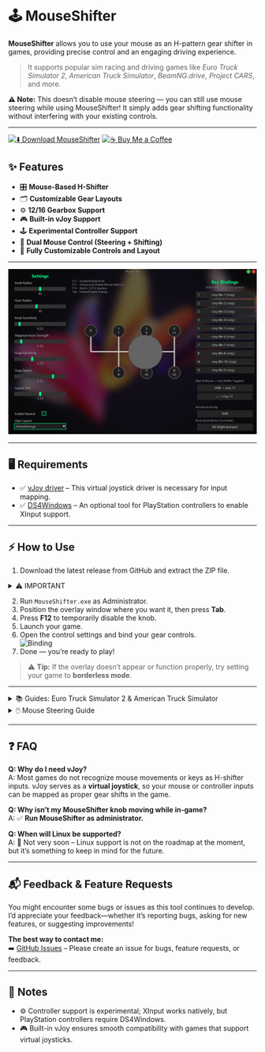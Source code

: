 # 🕹️ MouseShifter

**MouseShifter** allows you to use your mouse as an H-pattern gear shifter in games, providing precise control and an engaging driving experience.

> It supports popular sim racing and driving games like *Euro Truck Simulator 2*, *American Truck Simulator*, *BeamNG.drive*, *Project CARS*, and more.

**⚠ Note:** This doesn’t disable mouse steering — you can still use mouse steering while using MouseShifter! It simply adds gear shifting functionality without interfering with your existing controls.

---
[![⬇️ Download MouseShifter](https://img.shields.io/badge/Download-MouseShifter-blue?style=for-the-badge)](https://github.com/arnofrxdd/MouseShifter/releases/download/Release/MouseShifter.zip)
[![☕ Buy Me a Coffee](https://img.shields.io/badge/Buy_Me_a_Coffee-FFDD00?style=for-the-badge&logo=buy-me-a-coffee&logoColor=000000)](https://buymeacoffee.com/harshitparg)

## ✨ Features

- 🎛️ **Mouse-Based H-Shifter**  
- 🗂️ **Customizable Gear Layouts**  
- ⚙️ **12/16 Gearbox Support**  
- 🎮 **Built-in vJoy Support**  
- 🕹️ **Experimental Controller Support**
- 🛞 **Dual Mouse Control (Steering + Shifting)**
- 🎨 **Fully Customizable Controls and Layout**

---

![MouseShifter](MouseShifter.png)

---

## 🖥️ Requirements

- ✅ [vJoy driver](https://sourceforge.net/projects/vjoystick/) – This virtual joystick driver is necessary for input mapping.  
- ✅ [DS4Windows](https://github.com/ryochan7/ds4windows/releases) – An optional tool for PlayStation controllers to enable XInput support.

---

## ⚡ How to Use

1. Download the latest release from GitHub and extract the ZIP file.  

<details>
<summary>⚠️ IMPORTANT</summary>

- **Make sure you have at least 12 buttons set and all axes enabled in vJoy settings, must always be vJoy Device: 1**.

Start -> Search "Configure vJoy"

![vJoyConfigure](ETS2/configurevjoy.png)

</details>

2. Run `MouseShifter.exe` as Administrator.  
3. Position the overlay window where you want it, then press **Tab**.  
4. Press **F12** to temporarily disable the knob.  
5. Launch your game.  
6. Open the control settings and bind your gear controls.  
![Binding](./buttonbindings.gif)  
7. Done — you’re ready to play!  

> ⚠️ **Tip:** If the overlay doesn’t appear or function properly, try setting your game to **borderless mode**.

---






<details>
<summary>📚 Guides: Euro Truck Simulator 2 & American Truck Simulator</summary>

### ⚠️ Important
- **Before proceeding, create a backup of your `controls.sii` file**.  
- **Disable Steam Cloud**
- **Run MouseShifter as Admin**
- **Make sure you have atleast 12 buttons set and all axes enabled in vJoy settings, must always be vJoy Device: 1**.

  Start -> Search "Configure vJoy"
  
![vJoyConfigure](ETS2/configurevjoy.png)

---

### 🚛 Using in Euro Truck Simulator 2 / American Truck Simulator

1. Make sure all gears are bound to vJoy buttons in the app (default bindings are included).
2. Open the app, then launch the game.  
3. Go to **Options → Controls**, and choose **Keyboard + vJoy Device** as the main device.  

![vJoy Select](ETS2/Keyboard+vJoy.png)

4. Scroll to **H-Shifter** and map all gears and togglers.  
![Map H-Shifter](ETS2/H-Shifter%20ETS2.png)
5. Shift gears with your mouse while holding **Right Click** to look around.
---

### 🖱 Using Mouse Steering

1. Enable **Mouse Steering** in the app.  
2. Choose **H-Shifter Mouse Device** and **Mouse Steering Device**.  
3. Within the game, go to **Options → Controls**, and:  
   - ❌ **Do not** enable Keyboard + Mouse Steering.  
4. Bind the steering axis, and optionally bind the acceleration or brake axes for mouse throttle or brake.
![MouseSteer](ETS2/MouseSteer.png)

> ⚠️ **Warning:** Press **F11** to temporarily turn off mouse steering before pausing or accessing in-game menus.  
> ℹ️ **Tip:** If you want to use **dual mouse steering + H-Shifter**, see the [Dual Mouse Setup](#dual-mouse-setup) below.
---

### 🛞 Using Wheel or Pedals

1. In the game, go to **Options → Controls**.  
2. Keep **Keyboard + vJoy Device** selected as your primary device.  
3. Pick your **wheel or pedals** as an additional device.  
4. Bind the steering, throttle, brake, or clutch as needed.  
5. That’s it — you’re ready to drive!

---

### 🎮 Using Experimental Controller Support

1. Enable **Controller** in the app.
2. DO NOT SELECT Your controller yet as an additional device.
3. Bind Look Axis in the game if needed.  
4. Select your **XInput controller** as an additional device.  
5. Bind H-Shifter togglers, buttons, acceleration, and brake axes.  
6. Use the **Assist Knob button** to shift gears.

---

![ETS2 Setup](ETS2.gif)

</details>

<details>
<summary>🖱️ Mouse Steering Guide</summary>

### **Single Mouse Setup**

1. Open the **MouseShifter** app.  
2. Enable **Mouse Steering**.  
3. Select **H-Shifter Mouse Device**: choose your USB mouse for H-Shifter.  
4. Select **Mouse Steering Device**: select the same mouse as the H-Shifter.  
5. Your H-Shifter will now be temporarily disabled; hold down the **Activate Knob Key** to use H-Shifter.  
6. Open your game and go to **Control Options**.  
   - **Do NOT enable Mouse Steering** if your game enables it by default.  
7. Bind your steering:
   - For key bindings: select left/right and move your mouse accordingly.  
   - For steering axes bindings: select the axis and move your mouse (method may vary per game).  
8. If you haven’t already, bind H-Shifter buttons.  
9. Done! You can now play with mouse steering while holding the **Activate Knob Key** to use H-Shifter.  

> ⚠️ **Note:** Always press **F11** to temporarily disable mouse steering before pausing the game or accessing menus.

---

### **Dual Mouse Setup**

1. Open the **MouseShifter** app.  
2. Enable **Mouse Steering**.  
3. Select **H-Shifter Mouse Device**: choose the mouse you want for H-Shifter.  
4. Select **Mouse Steering Device**: choose your second mouse for steering.  
5. Open your game and go to **Control Options**.  
   - **Do NOT enable Mouse Steering** if your game enables it by default.  
6. Bind your steering(method may vary per game):
   - For key/button bindings: select left/right and move your steering mouse accordingly.  
   - For steering axes bindings: select the axis and move your mouse.   
7. If you haven’t already, bind H-Shifter buttons.  
8. Done! You can now play with mouse steering enabled while using the second mouse for H-Shifter.  

> ⚠️ **Note:** Always press **F11** to temporarily disable mouse steering before pausing the game or accessing menus.

</details>

---

## ❓ FAQ

**Q: Why do I need vJoy?**  
A: Most games do not recognize mouse movements or keys as H-shifter inputs. vJoy serves as a **virtual joystick**, so your mouse or controller inputs can be mapped as proper gear shifts in the game.

**Q: Why isn’t my MouseShifter knob moving while in-game?**  
A: ✅ **Run MouseShifter as administrator.**

**Q: When will Linux be supported?**  
A: 🐧 Not very soon – Linux support is not on the roadmap at the moment, but it’s something to keep in mind for the future.


---

## 📬 Feedback & Feature Requests

You might encounter some bugs or issues as this tool continues to develop.  
I’d appreciate your feedback—whether it’s reporting bugs, asking for new features, or suggesting improvements!

**The best way to contact me:**  
➡️ [GitHub Issues](https://github.com/arnofrxdd/MouseShifter/issues) – Please create an issue for bugs, feature requests, or feedback.

---

## 📝 Notes

- ⚙️ Controller support is experimental; XInput works natively, but PlayStation controllers require DS4Windows.  
- 🎮 Built-in vJoy ensures smooth compatibility with games that support virtual joysticks.
